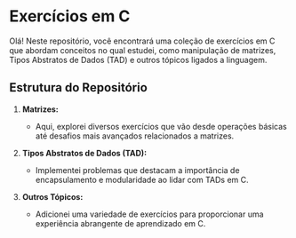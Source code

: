 
# Exercícios em C

Olá! Neste repositório, você encontrará uma coleção de exercícios em C que abordam conceitos no qual estudei, como manipulação de matrizes, Tipos Abstratos de Dados (TAD) e outros tópicos ligados a linguagem.

## Estrutura do Repositório

1. **Matrizes:**
   - Aqui, explorei diversos exercícios que vão desde operações básicas até desafios mais avançados relacionados a matrizes.

2. **Tipos Abstratos de Dados (TAD):**
   - Implementei problemas que destacam a importância de encapsulamento e modularidade ao lidar com TADs em C.

3. **Outros Tópicos:**
   - Adicionei uma variedade de exercícios para proporcionar uma experiência abrangente de aprendizado em C.



